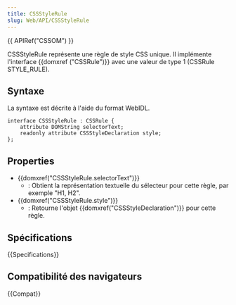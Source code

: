 ```yaml
---
title: CSSStyleRule
slug: Web/API/CSSStyleRule
---
```


{{ APIRef("CSSOM") }}

CSSStyleRule représente une règle de style CSS unique. Il implémente l'interface {{domxref ("CSSRule")}} avec une valeur de type 1 (CSSRule STYLE_RULE).

## Syntaxe

La syntaxe est décrite à l'aide du format WebIDL.

```
interface CSSStyleRule : CSSRule {
    attribute DOMString selectorText;
    readonly attribute CSSStyleDeclaration style;
};
```

## Properties

- {{domxref("CSSStyleRule.selectorText")}}
  - : Obtient la représentation textuelle du sélecteur pour cette règle, par exemple "H1, H2".
- {{domxref("CSSStyleRule.style")}}
  - : Retourne l'objet {{domxref("CSSStyleDeclaration")}} pour cette règle.

## Spécifications

{{Specifications}}

## Compatibilité des navigateurs

{{Compat}}
